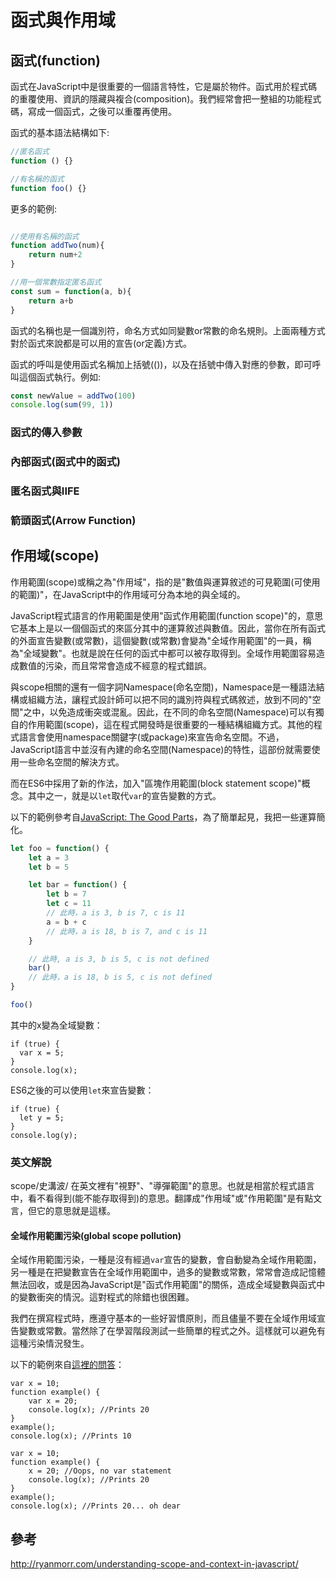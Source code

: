 # 函式與作用域

## 函式(function)

函式在JavaScript中是很重要的一個語言特性，它是屬於物件。函式用於程式碼的重覆使用、資訊的隱藏與複合(composition)。我們經常會把一整組的功能程式碼，寫成一個函式，之後可以重覆再使用。

函式的基本語法結構如下:

```js
//匿名函式
function () {}

//有名稱的函式
function foo() {}
```

更多的範例:

```js

//使用有名稱的函式
function addTwo(num){
    return num+2
}

//用一個常數指定匿名函式
const sum = function(a, b){
    return a+b
}
```

函式的名稱也是一個識別符，命名方式如同變數or常數的命名規則。上面兩種方式對於函式來說都是可以用的宣告(or定義)方式。

函式的呼叫是使用函式名稱加上括號(())，以及在括號中傳入對應的參數，即可呼叫這個函式執行。例如:

```js
const newValue = addTwo(100)
console.log(sum(99, 1))
```

### 函式的傳入參數


### 內部函式(函式中的函式)

### 匿名函式與IIFE

### 箭頭函式(Arrow Function)

## 作用域(scope)

作用範圍(scope)或稱之為"作用域"，指的是"數值與運算敘述的可見範圍(可使用的範圍)"，在JavaScript中的作用域可分為本地的與全域的。

JavaScript程式語言的作用範圍是使用"函式作用範圍(function scope)"的，意思它基本上是以一個個函式的來區分其中的運算敘述與數值。因此，當你在所有函式的外面宣告變數(或常數)，這個變數(或常數)會變為"全域作用範圍"的一員，稱為"全域變數"。也就是說在任何的函式中都可以被存取得到。全域作用範圍容易造成數值的污染，而且常常會造成不經意的程式錯誤。

與scope相關的還有一個字詞Namespace(命名空間)，Namespace是一種語法結構或組織方法，讓程式設計師可以把不同的識別符與程式碼敘述，放到不同的"空間"之中，以免造成衝突或混亂。因此，在不同的命名空間(Namespace)可以有獨自的作用範圍(scope)，這在程式開發時是很重要的一種結構組織方式。其他的程式語言會使用namespace關鍵字(或package)來宣告命名空間。不過，JavaScript語言中並沒有內建的命名空間(Namespace)的特性，這部份就需要使用一些命名空間的解決方式。

而在ES6中採用了新的作法，加入"區塊作用範圍(block statement scope)"概念。其中之一，就是以`let`取代`var`的宣告變數的方式。

以下的範例參考自[JavaScript: The Good Parts](http://shop.oreilly.com/product/9780596517748.do)，為了簡單起見，我把一些運算簡化。

```js
let foo = function() {
    let a = 3
    let b = 5

    let bar = function() {
        let b = 7
        let c = 11
        // 此時，a is 3, b is 7, c is 11
        a = b + c
        // 此時，a is 18, b is 7, and c is 11
    }

    // 此時, a is 3, b is 5, c is not defined
    bar()
    // 此時，a is 18, b is 5, c is not defined
}

foo()
```

其中的x變為全域變數：

```
if (true) {
  var x = 5;
}
console.log(x);
```

ES6之後的可以使用`let`來宣告變數：

```
if (true) {
  let y = 5;
}
console.log(y);
```

### 英文解說

scope/史溝波/ 在英文裡有"視野"、"導彈範圍"的意思。也就是相當於程式語言中，看不看得到(能不能存取得到)的意思。翻譯成"作用域"或"作用範圍"是有點文言，但它的意思就是這樣。

#### 全域作用範圍污染(global scope pollution)

全域作用範圍污染，一種是沒有經過`var`宣告的變數，會自動變為全域作用範圍，另一種是在把變數宣告在全域作用範圍中，過多的變數或常數，常常會造成記憶體無法回收，或是因為JavaScript是"函式作用範圍"的關係，造成全域變數與函式中的變數衝突的情況。這對程式的除錯也很困難。

我們在撰寫程式時，應遵守基本的一些好習慣原則，而且儘量不要在全域作用域宣告變數或常數。當然除了在學習階段測試一些簡單的程式之外。這樣就可以避免有這種污染情況發生。

以下的範例來自[這裡的問答](http://stackoverflow.com/questions/8862665/what-does-it-mean-global-namespace-would-be-polluted/13352212)：

```
var x = 10;
function example() {
    var x = 20;
    console.log(x); //Prints 20
}
example();
console.log(x); //Prints 10
```

```
var x = 10;
function example() {
    x = 20; //Oops, no var statement
    console.log(x); //Prints 20
}
example();
console.log(x); //Prints 20... oh dear
```


## 參考

http://ryanmorr.com/understanding-scope-and-context-in-javascript/